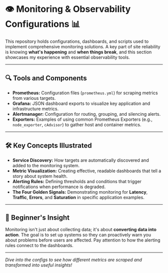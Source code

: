 # 👁️ Monitoring & Observability Configurations 📊

This repository holds configurations, dashboards, and scripts used to implement comprehensive monitoring solutions. A key part of site reliability is knowing **what's happening** and **when things break**, and this section showcases my experience with essential observability tools.

---

## 🔍 Tools and Components

* **Prometheus:** Configuration files (`prometheus.yml`) for scraping metrics from various targets.
* **Grafana:** JSON dashboard exports to visualize key application and infrastructure metrics.
* **Alertmanager:** Configuration for routing, grouping, and silencing alerts.
* **Exporters:** Examples of using common Prometheus Exporters (e.g., `node_exporter`, `cAdvisor`) to gather host and container metrics.

---

## 🛠️ Key Concepts Illustrated

* **Service Discovery:** How targets are automatically discovered and added to the monitoring system.
* **Metric Visualization:** Creating effective, readable dashboards that tell a story about system health.
* **Alerting Rules:** Defining thresholds and conditions that trigger notifications when performance is degraded.
* **The Four Golden Signals:** Demonstrating monitoring for **Latency**, **Traffic**, **Errors**, and **Saturation** in specific application examples.

---

## 📘 Beginner's Insight

Monitoring isn't just about collecting data; it's about **converting data into action**. The goal is to set up systems so they can proactively warn you about problems before users are affected. Pay attention to how the alerting rules connect to the dashboards.

---

_Dive into the configs to see how different metrics are scraped and transformed into useful insights!_